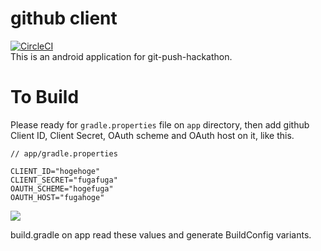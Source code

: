 # github client
[![CircleCI](https://circleci.com/gh/halu5071/git-push-hackathon.svg?style=svg)](https://circleci.com/gh/halu5071/git-push-hackathon)  
This is an android application for git-push-hackathon.

# To Build
Please ready for `gradle.properties` file on `app` directory, then add github Client ID, Client Secret, OAuth scheme and OAuth host on it, like this.

```
// app/gradle.properties

CLIENT_ID="hogehoge"
CLIENT_SECRET="fugafuga"
OAUTH_SCHEME="hogefuga"
OAUTH_HOST="fugahoge"
```

<img src="https://github.com/halu5071/git-push-hackathon/blob/master/assets/gradle.png?raw=true" />

build.gradle on app read these values and generate BuildConfig variants.
